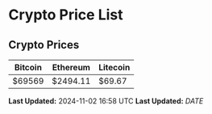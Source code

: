# Crypto Price List

## Crypto Prices
| Bitcoin | Ethereum | Litecoin |
| ------- | -------- | -------- |
| $69569 | $2494.11 | $69.67 |
**Last Updated:** 2024-11-02 16:58 UTC
**Last Updated:** $DATE$
